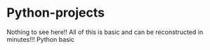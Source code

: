 # Python-projects

Nothing to see here!! All of this is basic and can be reconstructed in minutes!!!
Python basic
